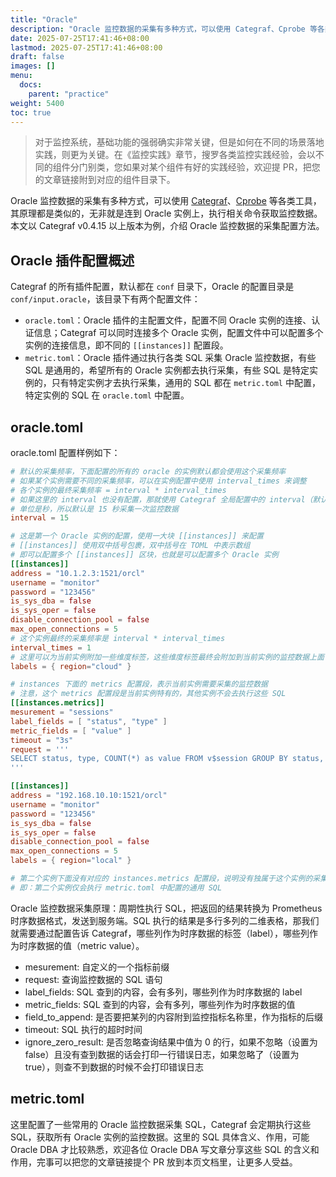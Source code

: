 ```yaml
---
title: "Oracle"
description: "Oracle 监控数据的采集有多种方式，可以使用 Categraf、Cprobe 等各类工具，其原理都是类似的，无非就是连到 Oracle 实例上，执行相关命令获取监控数据"
date: 2025-07-25T17:41:46+08:00
lastmod: 2025-07-25T17:41:46+08:00
draft: false
images: []
menu:
  docs:
    parent: "practice"
weight: 5400
toc: true
---
```


> 对于监控系统，基础功能的强弱确实非常关键，但是如何在不同的场景落地实践，则更为关键。在《监控实践》章节，搜罗各类监控实践经验，会以不同的组件分门别类，您如果对某个组件有好的实践经验，欢迎提 PR，把您的文章链接附到对应的组件目录下。

Oracle 监控数据的采集有多种方式，可以使用 [Categraf](https://github.com/flashcatcloud/categraf)、[Cprobe](https://github.com/cprobe/cprobe) 等各类工具，其原理都是类似的，无非就是连到 Oracle 实例上，执行相关命令获取监控数据。本文以 Categraf v0.4.15 以上版本为例，介绍 Oracle 监控数据的采集配置方法。

## Oracle 插件配置概述

Categraf 的所有插件配置，默认都在 `conf` 目录下，Oracle 的配置目录是 `conf/input.oracle`，该目录下有两个配置文件：

- `oracle.toml`：Oracle 插件的主配置文件，配置不同 Oracle 实例的连接、认证信息；Categraf 可以同时连接多个 Oracle 实例，配置文件中可以配置多个实例的连接信息，即不同的 `[[instances]]` 配置段。
- `metric.toml`：Oracle 插件通过执行各类 SQL 采集 Oracle 监控数据，有些 SQL 是通用的，希望所有的 Oracle 实例都去执行采集，有些 SQL 是特定实例的，只有特定实例才去执行采集，通用的 SQL 都在 `metric.toml` 中配置，特定实例的 SQL 在 `oracle.toml` 中配置。

## oracle.toml

oracle.toml 配置样例如下：

```toml
# 默认的采集频率，下面配置的所有的 oracle 的实例默认都会使用这个采集频率
# 如果某个实例需要不同的采集频率，可以在实例配置中使用 interval_times 来调整
# 各个实例的最终采集频率 = interval * interval_times
# 如果这里的 interval 也没有配置，那就使用 Categraf 全局配置中的 interval（默认是 15 秒）
# 单位是秒，所以默认是 15 秒采集一次监控数据
interval = 15

# 这是第一个 Oracle 实例的配置，使用一大块 [[instances]] 来配置
# [[instances]] 使用双中括号包裹，双中括号在 TOML 中表示数组
# 即可以配置多个 [[instances]] 区块，也就是可以配置多个 Oracle 实例
[[instances]]
address = "10.1.2.3:1521/orcl"
username = "monitor"
password = "123456"
is_sys_dba = false
is_sys_oper = false
disable_connection_pool = false
max_open_connections = 5
# 这个实例最终的采集频率是 interval * interval_times
interval_times = 1
# 这里可以为当前实例附加一些维度标签，这些维度标签最终会附加到当前实例的监控数据上面
labels = { region="cloud" }

# instances 下面的 metrics 配置段，表示当前实例需要采集的监控数据
# 注意，这个 metrics 配置段是当前实例特有的，其他实例不会去执行这些 SQL
[[instances.metrics]]
mesurement = "sessions"
label_fields = [ "status", "type" ]
metric_fields = [ "value" ]
timeout = "3s"
request = '''
SELECT status, type, COUNT(*) as value FROM v$session GROUP BY status, type
'''

[[instances]]
address = "192.168.10.10:1521/orcl"
username = "monitor"
password = "123456"
is_sys_dba = false
is_sys_oper = false
disable_connection_pool = false
max_open_connections = 5
labels = { region="local" }

# 第二个实例下面没有对应的 instances.metrics 配置段，说明没有独属于这个实例的采集 SQL
# 即：第二个实例仅会执行 metric.toml 中配置的通用 SQL
```

Oracle 监控数据采集原理：周期性执行 SQL，把返回的结果转换为 Prometheus 时序数据格式，发送到服务端。SQL 执行的结果是多行多列的二维表格，那我们就需要通过配置告诉 Categraf，哪些列作为时序数据的标签（label），哪些列作为时序数据的值（metric value）。

- mesurement: 自定义的一个指标前缀
- request: 查询监控数据的 SQL 语句
- label_fields: SQL 查到的内容，会有多列，哪些列作为时序数据的 label
- metric_fields: SQL 查到的内容，会有多列，哪些列作为时序数据的值
- field_to_append: 是否要把某列的内容附到监控指标名称里，作为指标的后缀
- timeout: SQL 执行的超时时间
- ignore_zero_result: 是否忽略查询结果中值为 0 的行，如果不忽略（设置为 false）且没有查到数据的话会打印一行错误日志，如果忽略了（设置为 true），则查不到数据的时候不会打印错误日志

## metric.toml

这里配置了一些常用的 Oracle 监控数据采集 SQL，Categraf 会定期执行这些 SQL，获取所有 Oracle 实例的监控数据。这里的 SQL 具体含义、作用，可能 Oracle DBA 才比较熟悉，欢迎各位 Oracle DBA 写文章分享这些 SQL 的含义和作用，完事可以把您的文章链接提个 PR 放到本页文档里，让更多人受益。
